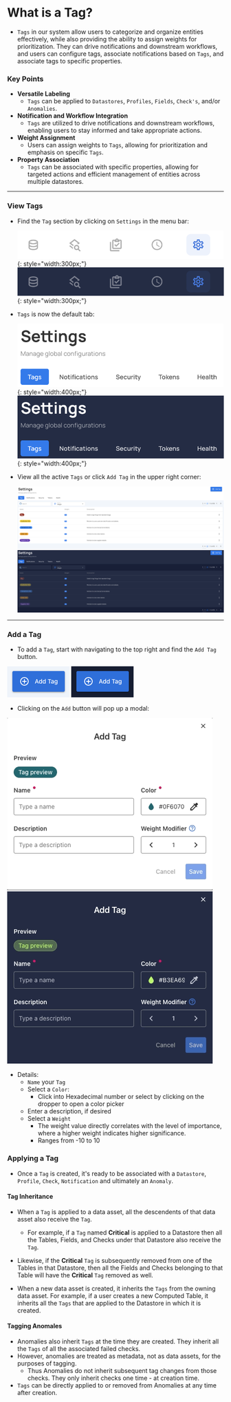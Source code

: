 # What is a Tag?

* `Tags` in our system allow users to categorize and organize entities effectively, while also providing the ability to assign weights for prioritization. They can drive notifications and downstream workflows, and users can configure tags, associate notifications based on `Tags`, and associate tags to specific properties.

### Key Points


* **Versatile Labeling**
    * `Tags` can be applied to `Datastores`, `Profiles`, `Fields`, `Check's`, and/or `Anomalies`.
* **Notification and Workflow Integration**
    * `Tags` are utilized to drive notifications and downstream workflows, enabling users to stay informed and take appropriate actions.
* **Weight Assignment**
    * Users can assign weights to `Tags`, allowing for prioritization and emphasis on specific `Tags`.
* **Property Association**
    * `Tags` can be associated with specific properties, allowing for targeted actions and efficient management of entities across multiple datastores.
---
### View Tags

* Find the `Tag` section by clicking on `Settings` in the menu bar:
 
  ![Screenshot](../../assets/notifications/settings-tab-light.png#only-light){: style="width:300px;"}
  ![Screenshot](../../assets/notifications/settings-tab-dark.png#only-dark){: style="width:300px;"}

* `Tags` is now the default tab:
 
  ![Screenshot](../../assets/tags/tags-tab-light.png#only-light){: style="width:400px;"}
  ![Screenshot](../../assets/tags/tags-tab-dark.png#only-dark){: style="width:400px;"}

* View all the active `Tags` or click `Add Tag` in the upper right corner:

  ![Screenshot](../../assets/tags/tags-light.png#only-light)
  ![Screenshot](../../assets/tags/tags-dark.png#only-dark)

---

### Add a Tag

* To add a `Tag`, start with navigating to the top right and find the `Add Tag` button.

 ![Screenshot](../../assets/tags/add-tag-light.png#only-light)
 ![Screenshot](../../assets/tags/add-tag-dark.png#only-dark)

* Clicking on the `Add` button will pop up a modal:

 ![Screenshot](../../assets/tags/tag-screen-light.png#only-light)
 ![Screenshot](../../assets/tags/tag-screen-dark.png#only-dark)

* Details:
    * `Name` your `Tag`
    * Select a `Color`:
        * Click into Hexadecimal number or select by clicking on the dropper to open a color picker
    * Enter a description, if desired
    * Select a `Weight`
         * The weight value directly correlates with the level of importance, where a higher weight indicates higher significance.
         * Ranges from -10 to 10

### Applying a Tag

* Once a `Tag` is created, it's ready to be associated with a `Datastore`, `Profile`, `Check`, `Notification` and ultimately an `Anomaly`.


#### Tag Inheritance

* When a `Tag` is applied to a data asset, all the descendents of that data asset also receive the `Tag`. 
    * For example, if a `Tag` named **Critical** is applied to a Datastore then all the Tables, Fields, and Checks under that Datastore also receive the `Tag`. 
* Likewise, if the **Critical** `Tag` is subsequently removed from one of the Tables in that Datastore, then all the Fields and Checks belonging to that Table will have the **Critical**  `Tag` removed as well.

* When a new data asset is created, it inherits the `Tags` from the owning data asset. For example, if a user creates a new Computed Table, it inherits all the `Tags` that are applied to the Datastore in which it is created.

#### Tagging Anomales

* Anomalies also inherit `Tags` at the time they are created. They inherit all the `Tags` of all the associated failed checks. 
* However, anomalies are treated as metadata, not as data assets, for the purposes of tagging. 
    * Thus Anomalies do not inherit subsequent tag changes from those checks. They only inherit checks one time - at creation time. 
* `Tags` can be directly applied to or removed from Anomalies at any time after creation.